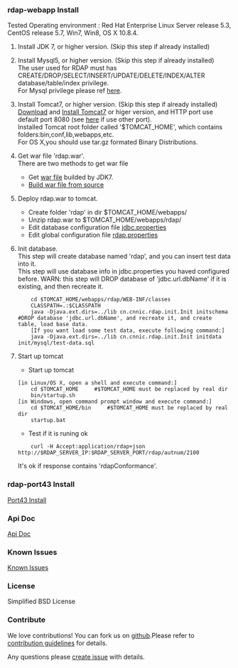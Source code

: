 ### rdap-webapp Install  
Tested Operating environment : Red Hat Enterprise Linux Server release 5.3, CentOS release 5.7, Win7, Win8, OS X 10.8.4.  
1. Install JDK 7, or higher version. (Skip this step if already installed)   
2. Install Mysql5, or higher version. (Skip this step if already installed)   
   The user used for RDAP must has CREATE/DROP/SELECT/INSERT/UPDATE/DELETE/INDEX/ALTER database/table/index privilege.  
   For Mysql privilege please ref [here](http://dev.mysql.com/doc/refman/5.1/en/grant.html).   
3. Install Tomcat7, or higher version. (Skip this step if already installed)   
   [Download](http://tomcat.apache.org/download-70.cgi) and [Install Tomcat7](http://tomcat.apache.org/tomcat-7.0-doc/setup.html) or higer version, and HTTP port use default port 8080 (see [here](http://tomcat.apache.org/tomcat-7.0-doc/RUNNING.txt) if use other port).  
    Installed Tomcat root folder called '$TOMCAT_HOME', which contains folders:bin,conf,lib,webapps,etc.  
    For OS X,you should use tar.gz formated Binary Distributions.   
4. Get war file 'rdap.war'.  
   There are two methods to get war file 
   * Get [war file](https://github.com/cnnic/rdap/raw/dev/rdap-webapp/build/rdap.war) builded by JDK7. 
   * [Build war file from source](https://github.com/cnnic/rdap/wiki/%5Binstall%5DBuild-war-file-from-source) 
5. Deploy rdap.war to tomcat. 
   * Create folder 'rdap' in dir $TOMCAT_HOME/webapps/
   * Unzip rdap.war to $TOMCAT_HOME/webapps/rdap/
   * Edit database configuration file [jdbc.properties](https://github.com/cnnic/rdap/wiki/jdbc.properties)
   * Edit global configuration file [rdap.properties](https://github.com/cnnic/rdap/wiki/rdap.properties) 
6. Init database.  
   This step will create database named 'rdap', and you can insert test data into it.  
   This step will use database info in jdbc.properties you haved configured before. 
   WARN: this step will DROP database of 'jdbc.url.dbName' if it is existing, and then recreate it. 
	```
   		cd $TOMCAT_HOME/webapps/rdap/WEB-INF/classes
		CLASSPATH=.:$CLASSPATH
		java -Djava.ext.dirs=../lib cn.cnnic.rdap.init.Init initschema      #DROP database 'jdbc.url.dbName', and recreate it, and create table, load base data.
		[If you want load some test data, execute following command:]
		java -Djava.ext.dirs=../lib cn.cnnic.rdap.init.Init initdata  init/mysql/test-data.sql      
	```
7. Start up tomcat 
   * Start up tomcat 
	```
	[in Linux/OS X, open a shell and execute command:]
		cd $TOMCAT_HOME		#$TOMCAT_HOME must be replaced by real dir
		bin/startup.sh
	[in Windows, open command prompt window and execute command:]
		cd $TOMCAT_HOME/bin		#$TOMCAT_HOME must be replaced by real dir
		startup.bat
	```

   * Test if it is runing ok 
	```
		curl -H Accept:application/rdap+json http://$RDAP_SERVER_IP:$RDAP_SERVER_PORT/rdap/autnum/2100
	```
	It's ok if response contains 'rdapConformance'. 
	
### rdap-port43 Install
[Port43 Install](https://github.com/cnnic/rdap/wiki/Port43-install-&-usage)
### Api Doc
[Api Doc](https://github.com/cnnic/rdap/wiki/Api-Doc)
### Known Issues
[Known Issues](https://github.com/cnnic/rdap/wiki/Known%20Issues)
### License
Simplified BSD License
### Contribute
We love contributions! You can fork us on [github](https://github.com/cnnic/rdap).Please refer to [contribution guidelines](https://github.com/cnnic/rdap/wiki/Develop-Guide) for details.


Any questions please [create issue](https://github.com/cnnic/rdap/issues/new) with details.
